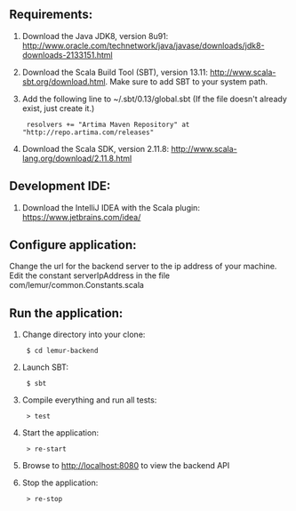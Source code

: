## **Requirements:** ##

1. Download the Java JDK8, version 8u91: http://www.oracle.com/technetwork/java/javase/downloads/jdk8-downloads-2133151.html

2. Download the Scala Build Tool (SBT), version 13.11: http://www.scala-sbt.org/download.html. Make sure to add SBT to your system path.

3. Add the following line to ~/.sbt/0.13/global.sbt (If the file doesn't already exist, just create it.)

        resolvers += "Artima Maven Repository" at "http://repo.artima.com/releases"

4. Download the Scala SDK, version 2.11.8: http://www.scala-lang.org/download/2.11.8.html

## **Development IDE:** ##

1. Download the IntelliJ IDEA with the Scala plugin: https://www.jetbrains.com/idea/

## **Configure application:** ##

Change the url for the backend server to the ip address of your machine.
Edit the constant serverIpAddress in the file com/lemur/common.Constants.scala


## **Run the application:** ##
1. Change directory into your clone:

        $ cd lemur-backend

2. Launch SBT:

        $ sbt

3. Compile everything and run all tests:

        > test

4. Start the application:

        > re-start

5. Browse to [http://localhost:8080](http://localhost:8080/) to view the backend API

6. Stop the application:

        > re-stop